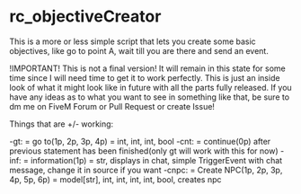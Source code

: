 # rc_objectiveCreator

This is a more or less simple script that lets you create some basic objectives, like go to point A, wait till you are there and send an event.

!IMPORTANT!
This is not a final version! It will remain in this state for some time since I will need time to get it to work perfectly. This is just an inside look of what it might look like in future with all the parts fully released. If you have any ideas as to what you want to see in something like that, be sure to dm me on FiveM Forum or Pull Request or create Issue!

Things that are +/- working:

-gt: = go to(1p, 2p, 3p, 4p) = int, int, int, bool
-cnt: = continue(0p) after previous statement has been finished(only gt will work with this for now)
-inf: = information(1p) = str, displays in chat, simple TriggerEvent with chat message, change it in source if you want
-cnpc: = Create NPC(1p, 2p, 3p, 4p, 5p, 6p) = model[str], int, int, int, int, bool, creates npc

